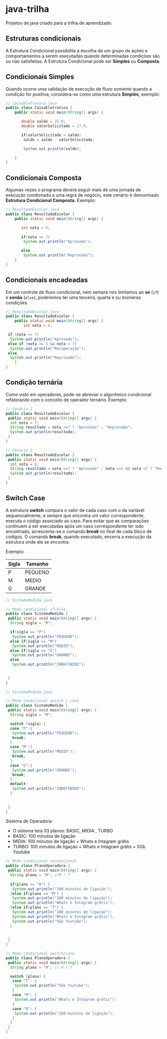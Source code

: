 # java-trilha

Projetos de java criado para a trilha de aprendizado.

## Estruturas condicionais

A Estrutura Condicional possibilita a escolha de um grupo de ações e comportamentos a serem executadas quando determinadas condições são ou não satisfeitas. A Estrutura Condicional pode ser **Simples** ou **Composta**.

## Condicionais Simples

Quando ocorre uma validação de execução de fluxo somente quando a condição for positiva, considera-se como uma estrutura **Simples**, exemplo:

```java
// CaixaEletronico.java
public class CaixaEletronico {
    public static void main(String[] args) {

       double saldo = 25.0;
       double valorSolicitado = 17.0;

       if(valorSolicitado < saldo)
        saldo = saldo - valorSolicitado;

        System.out.println(saldo);

    }
}
```

## Condicionais Composta

Algumas vezes o programa deverá seguir mais de uma jornada de execução condionado a uma regra de negócio, este cenário é demoninado **Estrutura Condicional Composta**. Exemplo:

```java
// ResultadoEscolar.java
public class ResultadoEscolar {
    public static void main(String[] args) {

       int nota = 6;
       
       if(nota >= 7)
        System.out.println("Aprovado");

       else
        System.out.println("Reprovado");
    }
}
```

## Condicionais encadeadas

Em um controle de fluxo condicional, nem sempre nos limitamos ao **se** (`if`) e **senão** (`else`), poderemos ter uma terceira, quarta e ou inúmeras condições.

```java
// ResultadoEscolar.java
public class ResultadoEscolar {
    public static void main(String[] args) {
        int nota = 6;

 if (nota >= 7)
  System.out.println("Aprovado");
 else if (nota >= 5 && nota < 7)
  System.out.println("Recuperação");
 else
  System.out.println("Reprovado");
    }
}
```

## Condição ternária

Como visto em operadores, pode-se abreviar o algorítmico condicional refatorando com o conceito de operador ternário. Exemplo:

```java
// Cenário 1
public class ResultadoEscolar {
 public static void main(String[] args) {
  int nota = 7;
  String resultado = nota >=7 ? "Aprovado" : "Reprovado";
  System.out.println(resultado);
 }
}
```

```java
// Cenário 2
public class ResultadoEscolar {
 public static void main(String[] args) {
  int nota = 6;
  String resultado = nota >=7 ? "Aprovado" : nota >=5 && nota <7 ? "Recuperação" : "Reprovado";
  System.out.println(resultado);
 }
}

```

## Switch Case

A estrutura **switch** compara o valor de cada caso com o da variável sequencialmente, e sempre que encontra um valor correspondente, executa o código associado ao caso. Para evitar que as comparações continuem a ser executadas após um caso correspondente ter sido encontrado, acrescenta-se o comando _**break**_ no final de cada bloco de códigos. O comando **break**, quando executado, encerra a execução da estrutura onde ele se encontra.&#x20;

Exemplo:

| Sigla | Tamanho |
| ----- | ------- |
| P     | PEQUENO |
| M     | MEDIO   |
| G     | GRANDE  |

```java
// SistemaMedida.java

// Modo condicional if/else
public class SistemaMedida {
 public static void main(String[] args) {
  String sigla = "M";

  if(sigla == "P")
   System.out.println("PEQUENO");
  else if(sigla == "M")
   System.out.println("MEDIO");
  else if(sigla == "G")
   System.out.println("GRANDE");
  else
   System.out.println("INDEFINIDO");
   
  
 }
}
```

```java
// SistemaMedida.java

// Modo condicional switch / case
public class SistemaMedida {
 public static void main(String[] args) {
  String sigla = "M";

  switch (sigla) {
  case "P":{
   System.out.println("PEQUENO");
   break;
  }
  case "M":{
   System.out.println("MEDIO");
   break;
  }
  case "G":{
   System.out.println("GRANDE");
   break;
  }
  default:
   System.out.println("INDEFINIDO");
  }
   
  
 }
}

```

Sistema de Operadora:

* O sistema terá 03 planos: BASIC, MIDIA , TURBO
* BASIC: 100 minutos de ligação
* MIDIA: 100 minutos de ligação + Whats e Intagram grátis
* TURBO: 100 minutos de ligação + Whats e Intagram grátis + 5Gb Youtube

```java
// Modo condicional convencional
public class PlanoOperadora {
 public static void main(String[] args) {
  String plano = "M"; //M / T
  
  if(plano == "B") {
   System.out.println("100 minutos de ligação");
  }else if(plano == "M") {
   System.out.println("100 minutos de ligação");
   System.out.println("Whats e Intagram grátis"); 
  }else if(plano == "T") {
   System.out.println("100 minutos de ligação");
   System.out.println("Whats e Intagram grátis"); 
   System.out.println("5Gb Youtube"); 
  }
   
  
 }
}

```

```java
// Modo condicional switch/case
public class PlanoOperadora {
 public static void main(String[] args) {
  String plano = "M"; // M / T

  switch (plano) {
   case "T": {
    System.out.println("5Gb Youtube");
   }
   case "M": {
    System.out.println("Whats e Intagram grátis");
   }
   case "B": {
    System.out.println("100 minutos de ligação");
   }
  }
 }
}
```
